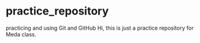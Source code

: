 # practice_repository
practicing and using Git and GitHub
Hi, this is just a practice repository for Meda class.
